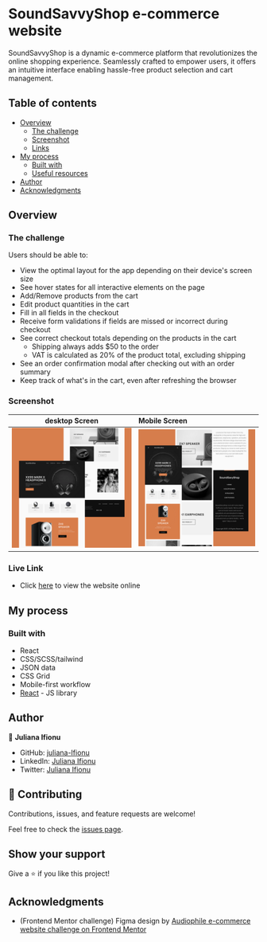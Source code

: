 # SoundSavvyShop e-commerce website

SoundSavvyShop is a dynamic e-commerce platform that revolutionizes the online shopping experience. Seamlessly crafted to empower users, it offers an intuitive interface enabling hassle-free product selection and cart management.

## Table of contents

- [Overview](#overview)
  - [The challenge](#the-challenge)
  - [Screenshot](#screenshot)
  - [Links](#links)
- [My process](#my-process)
  - [Built with](#built-with)
  - [Useful resources](#useful-resources)
- [Author](#author)
- [Acknowledgments](#acknowledgments)

## Overview

### The challenge

Users should be able to:

- View the optimal layout for the app depending on their device's screen size
- See hover states for all interactive elements on the page
- Add/Remove products from the cart
- Edit product quantities in the cart
- Fill in all fields in the checkout
- Receive form validations if fields are missed or incorrect during checkout
- See correct checkout totals depending on the products in the cart
  - Shipping always adds $50 to the order
  - VAT is calculated as 20% of the product total, excluding shipping
- See an order confirmation modal after checking out with an order summary
- Keep track of what's in the cart, even after refreshing the browser

### Screenshot

|            desktop Screen            |           Mobile Screen                       
| :----------------------------------: | :----------------------------------
| ![](./src/assets/sss-hero.png) | ![](./src/assets/sss-preview-2.png)

### Live Link

- Click [here](https://soundsavvyshop.netlify.app/) to view the website online

## My process

### Built with

- React
- CSS/SCSS/tailwind
- JSON data
- CSS Grid
- Mobile-first workflow
- [React](https://reactjs.org/) - JS library

## Author

👤 **Juliana Ifionu**

- GitHub: [juliana-Ifionu](https://github.com/julie-ify)
- LinkedIn: [Juliana Ifionu](https://www.linkedin.com/in/e-ifionu/)
- Twitter: [Juliana Ifionu](https://twitter.com/juliana_ifionu)

## 🤝 Contributing

Contributions, issues, and feature requests are welcome!

Feel free to check the [issues page](https://github.com/julie-ify/sound-savvy-shop/issues).

## Show your support

Give a ⭐️ if you like this project!

## Acknowledgments

- (Frontend Mentor challenge) Figma design by [Audiophile e-commerce website challenge on Frontend Mentor](https://www.frontendmentor.io/challenges/audiophile-ecommerce-website-C8cuSd_wx)

